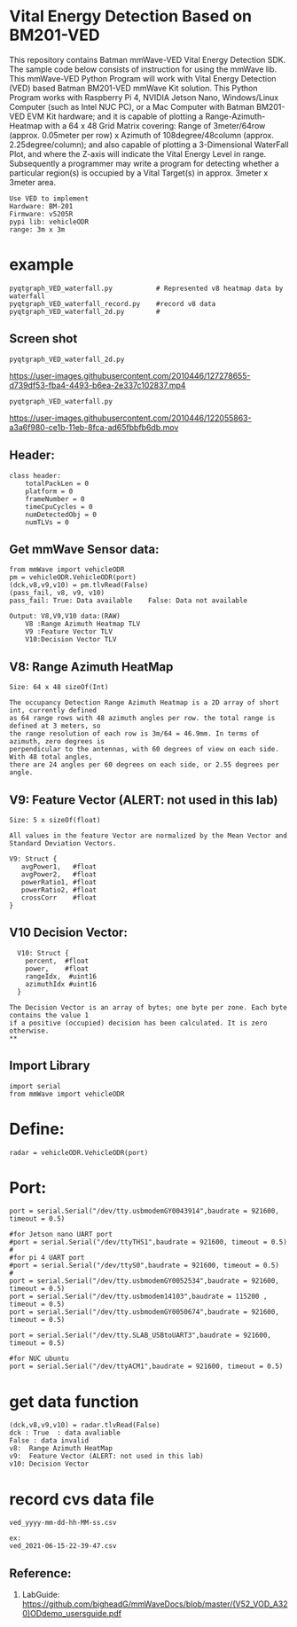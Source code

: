 # Vital Energy Detection Based on BM201-VED

This repository contains Batman mmWave-VED Vital Energy Detection SDK. The sample code below consists of instruction for using the mmWave lib. This mmWave-VED Python Program will work with Vital Energy Detection (VED) based Batman BM201-VED mmWave Kit solution. This Python Program works with Raspberry Pi 4, NVIDIA Jetson Nano, Windows/Linux Computer (such as Intel NUC PC), or a Mac Computer with Batman BM201-VED EVM Kit hardware; and it is capable of plotting a Range-Azimuth-Heatmap with a 64 x 48 Grid Matrix covering: Range of 3meter/64row (approx. 0.05meter per row) x Azimuth of 108degree/48column (approx. 2.25degree/column); and also capable of plotting a 3-Dimensional WaterFall Plot, and where the Z-axis will indicate the Vital Energy Level in range. Subsequently a programmer may write a program for detecting whether a particular region(s) is occupied by a Vital Target(s) in approx. 3meter x 3meter area. 
    
    
    Use VED to implement 
    Hardware: BM-201 
    Firmware: v5205R
    pypi lib: vehicleODR
    range: 3m x 3m


# example
    pyqtgraph_VED_waterfall.py           # Represented v8 heatmap data by waterfall
    pyqtgraph_VED_waterfall_record.py    #record v8 data 
    pyqtgraph_VED_waterfall_2d.py        # 
    
## Screen shot

    pyqtgraph_VED_waterfall_2d.py


https://user-images.githubusercontent.com/2010446/127278655-d739df53-fba4-4493-b6ea-2e337c102837.mp4

    pyqtgraph_VED_waterfall.py

https://user-images.githubusercontent.com/2010446/122055863-a3a6f980-ce1b-11eb-8fca-ad65fbbfb6db.mov

	

## Header:  

    class header:
	    totalPackLen = 0
	    platform = 0
	    frameNumber = 0
	    timeCpuCycles = 0
	    numDetectedObj = 0
	    numTLVs = 0

      
 ## Get mmWave Sensor data:
 
    from mmWave import vehicleODR    
    pm = vehicleODR.VehicleODR(port)
    (dck,v8,v9,v10) = pm.tlvRead(False)
    (pass_fail, v8, v9, v10)
    pass_fail: True: Data available    False: Data not available

  	Output: V8,V9,V10 data:(RAW)
    	V8 :Range Azimuth Heatmap TLV 
    	V9 :Feature Vector TLV 
    	V10:Decision Vector TLV 


## V8: Range Azimuth HeatMap
	
	Size: 64 x 48 sizeOf(Int)

	The occupancy Detection Range Azimuth Heatmap is a 2D array of short int, currently defined 
	as 64 range rows with 48 azimuth angles per row. the total range is defined at 3 meters, so
	the range resolution of each row is 3m/64 = 46.9mm. In terms of azimuth, zero degrees is 
	perpendicular to the antennas, with 60 degrees of view on each side. With 48 total angles, 
	there are 24 angles per 60 degrees on each side, or 2.55 degrees per angle.  

## V9: Feature Vector (ALERT: not used in this lab)

	Size: 5 x sizeOf(float)
	
	All values in the feature Vector are normalized by the Mean Vector and Standard Deviation Vectors.
	
	V9: Struct {
	   avgPower1, 	#float
	   avgPower2, 	#float
	   powerRatio1,	#float
	   powerRatio2, #float
	   crossCorr	#float	
	}
	
## V10 Decision Vector:

      V10: Struct {
        percent,  #float
        power,    #float
        rangeIdx,  #uint16 
        azimuthIdx #uint16
      }
     
	The Decision Vector is an array of bytes; one byte per zone. Each byte contains the value 1 
	if a positive (occupied) decision has been calculated. It is zero otherwise.
	**
	
	
## Import Library

	import serial
	from mmWave import vehicleODR  
	
# Define:
    radar = vehicleODR.VehicleODR(port)
  
# Port:
    port = serial.Serial("/dev/tty.usbmodemGY0043914",baudrate = 921600, timeout = 0.5)
    
    #for Jetson nano UART port
    #port = serial.Serial("/dev/ttyTHS1",baudrate = 921600, timeout = 0.5) 
    #
    #for pi 4 UART port
    #port = serial.Serial("/dev/ttyS0",baudrate = 921600, timeout = 0.5)
    #
    port = serial.Serial("/dev/tty.usbmodemGY0052534",baudrate = 921600, timeout = 0.5)
    port = serial.Serial("/dev/tty.usbmodem14103",baudrate = 115200 , timeout = 0.5)  
    port = serial.Serial("/dev/tty.usbmodemGY0050674",baudrate = 921600, timeout = 0.5)
    
    port = serial.Serial("/dev/tty.SLAB_USBtoUART3",baudrate = 921600, timeout = 0.5)  

    #for NUC ubuntu 
    port = serial.Serial("/dev/ttyACM1",baudrate = 921600, timeout = 0.5)
   
 # get data function
 
    (dck,v8,v9,v10) = radar.tlvRead(False)
    dck : True  : data avaliable
    False : data invalid
    v8:  Range Azimuth HeatMap
    v9:  Feature Vector (ALERT: not used in this lab)
    v10: Decision Vector
    
    
 # record cvs data file
    ved_yyyy-mm-dd-hh-MM-ss.csv
    
    ex:
    ved_2021-06-15-22-39-47.csv
    
## Reference:

1. LabGuide: https://github.com/bigheadG/mmWaveDocs/blob/master/(V52_VOD_A320)ODdemo_usersguide.pdf

